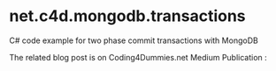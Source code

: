 # net.c4d.mongodb.transactions
C# code example for two phase commit transactions with MongoDB

The related blog post is on Coding4Dummies.net Medium Publication :


